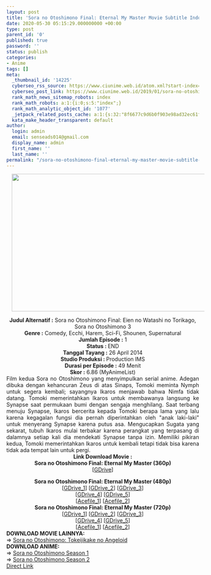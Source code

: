 ```yaml
---
layout: post
title: 'Sora no Otoshimono Final: Eternal My Master Movie Subtitle Indonesia'
date: 2020-05-30 05:15:29.000000000 +00:00
type: post
parent_id: '0'
published: true
password: ''
status: publish
categories:
- Anime
tags: []
meta:
  _thumbnail_id: '14225'
  cyberseo_rss_source: https://www.ciunime.web.id/atom.xml?start-index=451&max-results=150
  cyberseo_post_link: https://www.ciunime.web.id/2019/01/sora-no-otoshimono-final-eternal-my.html
  rank_math_news_sitemap_robots: index
  rank_math_robots: a:1:{i:0;s:5:"index";}
  rank_math_analytic_object_id: '1077'
  _jetpack_related_posts_cache: a:1:{s:32:"8f6677c9d6b0f903e98ad32ec61f8deb";a:2:{s:7:"expires";i:1645383893;s:7:"payload";a:0:{}}}
  kata_make_header_transparent: default
author:
  login: admin
  email: senseads014@gmail.com
  display_name: admin
  first_name: ''
  last_name: ''
permalink: "/sora-no-otoshimono-final-eternal-my-master-movie-subtitle-indonesia/"
---
```

<div class="separator" style="clear: both; text-align: center;"><a href="https://4.bp.blogspot.com/-krIZSS8oOyw/XFANKsmd_4I/AAAAAAAAI84/V01VVCN0JuYqObZHq9YNIqII5Y1RDcQHgCLcBGAs/s1600/Sora%2Bno%2BOtoshimono%2BFinal%2B-%2BEternal%2BMy%2BMaster.jpg" imageanchor="1" style="margin-left: 1em; margin-right: 1em;"><img border="0" data-original-height="720" data-original-width="1280" height="360" src="{{ site.baseurl }}/assets/2020/05/Sora%2Bno%2BOtoshimono%2BFinal%2B-%2BEternal%2BMy%2BMaster.jpg" width="640" /></a></div>
<p>
<div style="text-align: center;"><b>Judul</b><b><b> Alternatif</b> :</b> Sora no Otoshimono Final: Eien no Watashi no Torikago, Sora no Otoshimono 3</div>
<div style="text-align: center;"><b><b>Genre :</b></b> Comedy, Ecchi, Harem, Sci-Fi, Shounen, Supernatural</div>
<div style="text-align: center;"><b>Jumlah Episode :</b> 1<br /><b>Status :&nbsp;</b>END<br /><b>Tanggal Tayang :</b> 26 April 2014<br /><b>Studio Produksi : </b>Production IMS<br /><b>Durasi per Episode :</b> 49 Menit</div>
<div style="text-align: center;"><b>Skor :</b> 6.86 (MyAnimeList)</div>
<div style="text-align: center;"></div>
<div style="text-align: justify;">Film kedua Sora no Otoshimono yang menyimpulkan serial anime. Adegan dibuka dengan kehancuran Zeus di atas Sinaps, Tomoki meminta Nymph untuk segera kembali; sayangnya Ikaros menjawab bahwa Nimfa tidak datang. Tomoki memerintahkan Ikaros untuk membawanya langsung ke Synapse saat permukaan bumi dengan sengaja menghilang. Saat terbang menuju Synapse, Ikaros bercerita kepada Tomoki berapa lama yang lalu karena kegagalan fungsi dia pernah diperintahkan oleh "anak laki-laki" untuk menyerang Synapse karena putus asa. Mengucapkan Sugata yang sekarat, tubuh Ikaros mulai terbakar karena perangkat yang terpasang di dalamnya setiap kali dia mendekati Synapse tanpa izin. Memiliki pikiran kedua, Tomoki memerintahkan Ikaros untuk kembali tetapi tidak bisa karena tidak ada tempat lain untuk pergi.</div>
<div style="text-align: justify;"></div>
<div style="text-align: justify;"></div>
<div style="text-align: center;"><b>Link Download Movie :</b></div>
<div style="text-align: center;">
<div style="text-align: center;">
<div style="text-align: center;"></div>
<div style="text-align: center;"><b>Sora no Otoshimono Final: Eternal My Master (360p)</b></div>
</div>
<div style="text-align: center;">[<a href="https://drive.google.com/uc?export=download&amp;id=1F_8f6AZgKPgmIw7v7g7FtdJFy1_cDivi" target="_blank" rel="noopener">GDrive</a>]</div>
<p></div>
<div style="text-align: center;"><b>Sora no Otoshimono Final: Eternal My Master (480p)</b><br />[<a href="https://drive.google.com/uc?id=1Uxbhe-yxpZTfltL44oiO-V3R3C_IHG8y" target="_blank" rel="noopener">GDrive_1</a>] [<a href="https://drive.google.com/uc?id=1Bnr-lB9OjyjDoYKbUKspa3_q5jguYJ6l" target="_blank" rel="noopener">GDrive_2</a>] [<a href="https://drive.google.com/uc?id=1xYlSpYJ1orQU_PJdFT9FYXAKnG5kR19H" target="_blank" rel="noopener">GDrive_3</a>]<br />[<a href="https://drive.google.com/uc?id=1Z3LQik-D6j4VcTuDisppIlXdyBIUKDT6" target="_blank" rel="noopener">GDrive_4</a>] [<a href="https://drive.google.com/uc?export=download&amp;id=1fknng6ByCrFLOqOHK6kYDQnIzdkSQvWV" target="_blank" rel="noopener">GDrive_5</a>]<br />[<a href="https://acefile.co/f/9587057/kuso-sora-no-otoshimono-final-eien-no-watashi-no-torikago-480p-mkv" target="_blank" rel="noopener">Acefile_1</a>] [<a href="https://acefile.co/f/9990919/moesubs-sora-no-otoshimono-final-eien-no-watashi-no-torikago-720p-wibudesu-com-480-zip" target="_blank" rel="noopener">Acefile_2</a>]</div>
<div style="text-align: center;"><b>Sora no Otoshimono Final: Eternal My Master (720p)</b><br />[<a href="https://drive.google.com/uc?id=1Fnyiqcu5_fTszjm54dfA503uMBpbsArc" target="_blank" rel="noopener">GDrive_1</a>] [<a href="https://drive.google.com/uc?id=1HB-aYgvkr6THQNei1qcO1e0aznuLQxg4" target="_blank" rel="noopener">GDrive_2</a>] [<a href="https://drive.google.com/uc?id=1u5rs7C-nToX5eWt_mnpZB60ioUWpqear" target="_blank" rel="noopener">GDrive_3</a>]<br />[<a href="https://drive.google.com/uc?id=1euzw_gSlklR90FPpEtImFjR9abpqlTf0" target="_blank" rel="noopener">GDrive_4</a>] [<a href="https://drive.google.com/uc?export=download&amp;id=1BAzigEN1aUNRVJ5Kp72EbrWUH18MnLON" target="_blank" rel="noopener">GDrive_5</a>]<br />[<a href="https://acefile.co/f/9587059/kuso-sora-no-otoshimono-final-eien-no-watashi-no-torikago-720p-mkv" target="_blank" rel="noopener">Acefile_1</a>] [<a href="https://acefile.co/f/9990917/moesubs-sora-no-otoshimono-final-eien-no-watashi-no-torikago-720p-wibudesu-com-720-zip" target="_blank" rel="noopener">Acefile_2</a>]
<div style="text-align: left;"></div>
<div style="text-align: justify;">
<div style="text-align: justify;"><b>DOWNLOAD MOVIE&nbsp;</b><b>LAINNYA</b><b>:</b></div>
<div style="text-align: justify;"></div>
<div style="text-align: justify;">=&gt;&nbsp;<a href="https://www.ciunime.web.id/2019/01/sora-no-otoshimono-tokeijikake-no.html" target="_blank" rel="noopener">Sora no Otoshimono: Tokeijikake no Angeloid</a></div>
<div style="text-align: justify;"></div>
</div>
<div style="text-align: justify;"><b>DOWNLOAD ANIME:</b></div>
<div style="text-align: justify;">=&gt;&nbsp;<a href="https://www.ciunime.web.id/2019/01/sora-no-otoshimono-season-1-episode-01.html" target="_blank" rel="noopener">Sora no Otoshimono Season 1</a></div>
<div style="text-align: justify;">=&gt;&nbsp;<a href="https://www.ciunime.web.id/2019/01/sora-no-otoshimono-season-2-episode-01.html" target="_blank" rel="noopener">Sora no Otoshimono Season 2</a></div>
<div style="text-align: justify;"></div>
</div>
<link rel="stylesheet" href="https://cdnjs.cloudflare.com/ajax/libs/font-awesome/4.7.0/css/font-awesome.min.css" />
<div class="divbtn"> <a href="https://handymansurrender.com/fihup8buzv?key=94550f7ce39444073321dde3b8782f97" class="btn"><i class="fa fa-download"></i> Direct Link</a> </div>
